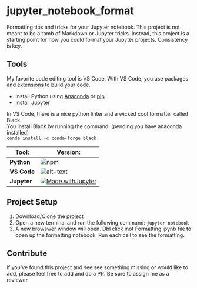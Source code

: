 # jupyter_notebook_format

Formatting tips and tricks for your Jupyter notebook. This project is not meant to be a tomb of Markdown or Jupyter tricks. Instead, this project is a starting point for how you could format your Jupyter projects. Consistency is key.

## Tools

My favorite code editing tool is VS Code. With VS Code, you use packages and extensions to build your code.

* Install Python using [Anaconda](https://docs.anaconda.com/anaconda/install/) or [pip](https://pip.pypa.io/en/stable/reference/pip_install)
* Install [Jupyter](https://jupyter.org/install)

In VS Code, there is a nice python linter and a wicked cool formatter called Black.\
You install Black by running the command: (pending you have anaconda installed) \
`conda install -c conda-forge black`

| Tool:       | Version:                                                                                                                                 |
|-------------|------------------------------------------------------------------------------------------------------------------------------------------|
| **Python**  | ![npm](https://img.shields.io/static/v1?label=Python&message=3&color=green&logo=Python&style=for-the-badge)                        |
| **VS Code** | ![alt-text](https://img.shields.io/badge/VS_CODE-1.52-BrightGreen?style=for-the-badge&logo=Visual-Studio-Code)                                |
| **Jupyter** | [![Made withJupyter](https://img.shields.io/badge/Made%20with-Jupyter-orange?style=for-the-badge&logo=Jupyter)](https://jupyter.org/try) |


## Project Setup

1. Download/Clone the project
2. Open a new terminal and run the following command: `jupyter notebook`
3. A new browswer window will open. Dbl click inot Formatting.ipynb file to open up the formatting notebook. Run each cell to see the formatting.

## Contribute

If you've found this project and see see something missing or would like to add, please feel free to add and do a PR. Be sure to assign me as a reviewer.
